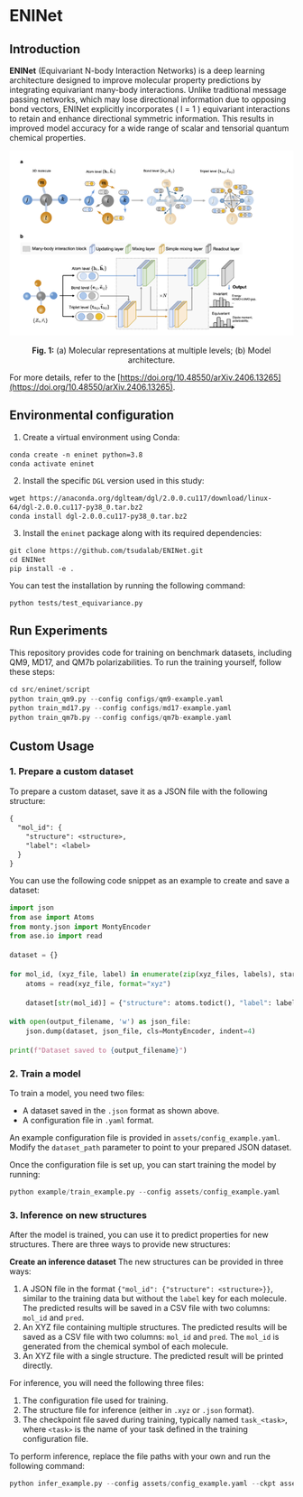 # ENINet

## Introduction

**ENINet** (Equivariant N-body Interaction Networks) is a deep learning architecture designed to improve molecular property predictions by integrating equivariant many-body interactions. Unlike traditional message passing networks, which may lose directional information due to opposing bond vectors, ENINet explicitly incorporates \( l = 1 \) equivariant interactions to retain and enhance directional symmetric information. This results in improved model accuracy for a wide range of scalar and tensorial quantum chemical properties.

<p align="center">
    <img src="figs/diagram.png" alt="Diagram" width="600">
</p>
<p align="center">
    <b>Fig. 1:</b> (a) Molecular representations at multiple levels; (b) Model architecture.
</p>

For more details, refer to the [https://doi.org/10.48550/arXiv.2406.13265](https://doi.org/10.48550/arXiv.2406.13265).

## Environmental configuration

1. Create a virtual environment using Conda:
```
conda create -n eninet python=3.8
conda activate eninet
```

2. Install the specific `DGL` version used in this study:
```
wget https://anaconda.org/dglteam/dgl/2.0.0.cu117/download/linux-64/dgl-2.0.0.cu117-py38_0.tar.bz2
conda install dgl-2.0.0.cu117-py38_0.tar.bz2
```

3. Install the `eninet` package along with its required dependencies:
```
git clone https://github.com/tsudalab/ENINet.git
cd ENINet
pip install -e .
```

You can test the installation by running the following command:

```
python tests/test_equivariance.py
```

## Run Experiments

This repository provides code for training on benchmark datasets, including QM9, MD17, and QM7b polarizabilities. To run the training yourself, follow these steps:

```python
cd src/eninet/script
python train_qm9.py --config configs/qm9-example.yaml
python train_md17.py --config configs/md17-example.yaml
python train_qm7b.py --config configs/qm7b-example.yaml
```

## Custom Usage

### 1. Prepare a custom dataset

To prepare a custom dataset, save it as a JSON file with the following structure:

```
{
  "mol_id": {
    "structure": <structure>,
    "label": <label>
  }
}
```

You can use the following code snippet as an example to create and save a dataset:

```python
import json
from ase import Atoms
from monty.json import MontyEncoder
from ase.io import read

dataset = {}

for mol_id, (xyz_file, label) in enumerate(zip(xyz_files, labels), start=1):
    atoms = read(xyz_file, format="xyz")

    dataset[str(mol_id)] = {"structure": atoms.todict(), "label": label}

with open(output_filename, 'w') as json_file:
    json.dump(dataset, json_file, cls=MontyEncoder, indent=4)

print(f"Dataset saved to {output_filename}")
```

### 2. Train a model

To train a model, you need two files:
- A dataset saved in the `.json` format as shown above.
- A configuration file in `.yaml` format.

An example configuration file is provided in `assets/config_example.yaml`. Modify the `dataset_path` parameter to point to your prepared JSON dataset.

Once the configuration file is set up, you can start training the model by running:

```python
python example/train_example.py --config assets/config_example.yaml
```

### 3. Inference on new structures

After the model is trained, you can use it to predict properties for new structures. There are three ways to provide new structures:

**Create an inference dataset**
The new structures can be provided in three ways:

1. A JSON file in the format `{"mol_id": {"structure": <structure>}}`, similar to the training data but without the `label` key for each molecule. The predicted results will be saved in a CSV file with two columns: `mol_id` and `pred`.
2. An XYZ file containing multiple structures. The predicted results will be saved as a CSV file with two columns: `mol_id` and `pred`. The `mol_id` is generated from the chemical symbol of each molecule.
3. An XYZ file with a single structure. The predicted result will be printed directly.

For inference, you will need the following three files:
1. The configuration file used for training.
2. The structure file for inference (either in `.xyz` or `.json` format).
3. The checkpoint file saved during training, typically named `task_<task>`, where `<task>` is the name of your task defined in the training configuration file.

To perform inference, replace the file paths with your own and run the following command:

```python
python infer_example.py --config assets/config_example.yaml --ckpt assets/task-example-epoch=99-val_mae=0.774.ckpt --infer assets/qm9-infer-example.json
```
